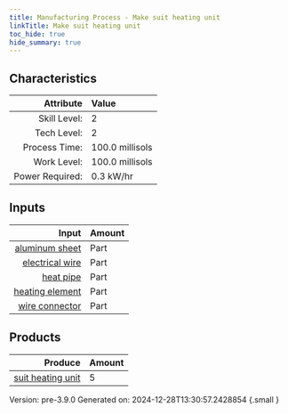 ```yaml
---
title: Manufacturing Process - Make suit heating unit
linkTitle: Make suit heating unit
toc_hide: true
hide_summary: true
---
```



## Characteristics

| Attribute      | Value |
|--------:|:------|
|Skill Level:|2|
|Tech Level:|2|
|Process Time:|100.0 millisols|
|Work Level:|100.0 millisols|
|Power Required:|0.3 kW/hr|

## Inputs

| Input      | Amount |
|--------:|:------|
|[aluminum sheet](/docs/definitions/part/aluminum-sheet)|Part|1|
|[electrical wire](/docs/definitions/part/electrical-wire)|Part|1|
|[heat pipe](/docs/definitions/part/heat-pipe)|Part|1|
|[heating element](/docs/definitions/part/heating-element)|Part|1|
|[wire connector](/docs/definitions/part/wire-connector)|Part|4|

## Products


| Produce      | Amount |
|--------:|:------|
|[suit heating unit](/docs/definitions/part/suit-heating-unit)|5|


Version: pre-3.9.0 Generated on: 2024-12-28T13:30:57.2428854
{.small }

